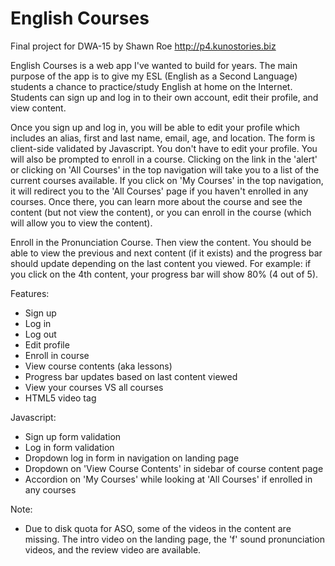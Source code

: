 English Courses
==================

Final project for DWA-15
by Shawn Roe
http://p4.kunostories.biz

English Courses is a web app I've wanted to build for years. The main purpose of the app is to give my ESL (English as a Second Language) students a chance to practice/study English at home on the Internet. Students can sign up and log in to their own account, edit their profile, and view content.

Once you sign up and log in, you will be able to edit your profile which includes an alias, first and last name, email, age, and location. The form is client-side validated by Javascript. You don't have to edit your profile. You will also be prompted to enroll in a course. Clicking on the link in the 'alert' or clicking on 'All Courses' in the top navigation will take you to a list of the current courses available. If you click on 'My Courses' in the top navigation, it will redirect you to the 'All Courses' page if you haven't enrolled in any courses. Once there, you can learn more about the course and see the content (but not view the content), or you can enroll in the course (which will allow you to view the content).

Enroll in the Pronunciation Course. Then view the content. You should be able to view the previous and next content (if it exists) and the progress bar should update depending on the last content you viewed. For example: if you click on the 4th content, your progress bar will show 80% (4 out of 5).

Features:

- Sign up
- Log in
- Log out
- Edit profile
- Enroll in course
- View course contents (aka lessons)
- Progress bar updates based on last content viewed
- View your courses VS all courses
- HTML5 video tag

Javascript:

- Sign up form validation
- Log in form validation
- Dropdown log in form in navigation on landing page
- Dropdown on 'View Course Contents' in sidebar of course content page
- Accordion on 'My Courses' while looking at 'All Courses' if enrolled in any courses

Note:
* Due to disk quota for ASO, some of the videos in the content are missing. The intro video on the landing page, the 'f' sound pronunciation videos, and the review video are available.


